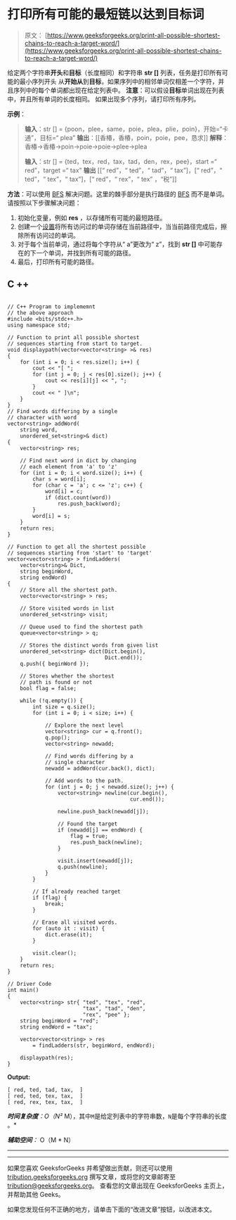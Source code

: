 # 打印所有可能的最短链以达到目标词

> 原文： [https://www.geeksforgeeks.org/print-all-possible-shortest-chains-to-reach-a-target-word/](https://www.geeksforgeeks.org/print-all-possible-shortest-chains-to-reach-a-target-word/)

给定两个字符串**开头**和**目标**（长度相同）和字符串 **str []** 列表，任务是打印所有可能的最小序列开头 从**开始从**到**目标**，如果序列中的相邻单词仅相差一个字符，并且序列中的每个单词都出现在给定列表中。
**注意**：可以假设**目标**单词出现在列表中，并且所有单词的长度相同。 如果出现多个序列，请打印所有序列。

**示例**：

> **输入**：str [] = {poon，plee，same，poie，plea，plie，poin}，开始=“卡通”，目标=“ plea”
> **输出**：[[香椿，香椿，poin，poie，pee，恳求]]
> **解释**：香椿→香椿→poin→poie→poie→plee→plea
> 
> **输入**：str [] = {ted，tex，red，tax，tad，den，rex，pee}，start =“ red”，target =“ tax”
> **输出** [[“ red”，“ ted”，“ tad”，“ tax”]，[“ red”，“ ted”，“ tex”，“ tax”]，[“ red”，“ rex”，“ tex” ，“税”]]

**方法**：可以使用 [BFS](https://www.geeksforgeeks.org/breadth-first-search-or-bfs-for-a-graph/) 解决问题。这里的棘手部分是执行路径的 [BFS](https://www.geeksforgeeks.org/breadth-first-search-or-bfs-for-a-graph/) 而不是单词。 请按照以下步骤解决问题：

1.  初始化变量，例如 **res** ，以存储所有可能的最短路径。
2.  创建一个[设置](https://www.geeksforgeeks.org/set-in-cpp-stl/)将所有访问过的单词存储在当前路径中，当当前路径完成后，擦除所有访问过的单词。
3.  对于每个当前单词，通过将每个字符从“ a”更改为“ z”，找到 **str []** 中可能存在的下一个单词，并找到所有可能的路径。
4.  最后，打印所有可能的路径。

## C ++

```

// C++ Program to implememnt 
// the above approach 
#include <bits/stdc++.h> 
using namespace std; 

// Function to print all possible shortest 
// sequences starting from start to target. 
void displaypath(vector<vector<string> >& res) 
{ 
    for (int i = 0; i < res.size(); i++) { 
        cout << "[ "; 
        for (int j = 0; j < res[0].size(); j++) { 
            cout << res[i][j] << ", "; 
        } 
        cout << " ]\n"; 
    } 
} 
// Find words differing by a single 
// character with word 
vector<string> addWord( 
    string word, 
    unordered_set<string>& dict) 
{ 
    vector<string> res; 

    // Find next word in dict by changing 
    // each element from 'a' to 'z' 
    for (int i = 0; i < word.size(); i++) { 
        char s = word[i]; 
        for (char c = 'a'; c <= 'z'; c++) { 
            word[i] = c; 
            if (dict.count(word)) 
                res.push_back(word); 
        } 
        word[i] = s; 
    } 
    return res; 
} 

// Function to get all the shortest possible 
// sequences starting from 'start' to 'target' 
vector<vector<string> > findLadders( 
    vector<string>& Dict, 
    string beginWord, 
    string endWord) 
{ 
    // Store all the shortest path. 
    vector<vector<string> > res; 

    // Store visited words in list 
    unordered_set<string> visit; 

    // Queue used to find the shortest path 
    queue<vector<string> > q; 

    // Stores the distinct words from given list 
    unordered_set<string> dict(Dict.begin(), 
                               Dict.end()); 
    q.push({ beginWord }); 

    // Stores whether the shortest 
    // path is found or not 
    bool flag = false; 

    while (!q.empty()) { 
        int size = q.size(); 
        for (int i = 0; i < size; i++) { 

            // Explore the next level 
            vector<string> cur = q.front(); 
            q.pop(); 
            vector<string> newadd; 

            // Find words differing by a 
            // single character 
            newadd = addWord(cur.back(), dict); 

            // Add words to the path. 
            for (int j = 0; j < newadd.size(); j++) { 
                vector<string> newline(cur.begin(), 
                                       cur.end()); 

                newline.push_back(newadd[j]); 

                // Found the target 
                if (newadd[j] == endWord) { 
                    flag = true; 
                    res.push_back(newline); 
                } 

                visit.insert(newadd[j]); 
                q.push(newline); 
            } 
        } 

        // If already reached target 
        if (flag) { 
            break; 
        } 

        // Erase all visited words. 
        for (auto it : visit) { 
            dict.erase(it); 
        } 

        visit.clear(); 
    } 
    return res; 
} 

// Driver Code 
int main() 
{ 
    vector<string> str{ "ted", "tex", "red", 
                        "tax", "tad", "den", 
                        "rex", "pee" }; 
    string beginWord = "red"; 
    string endWord = "tax"; 

    vector<vector<string> > res 
        = findLadders(str, beginWord, endWord); 

    displaypath(res); 
} 

```

**Output:**

```
[ red, ted, tad, tax,  ]
[ red, ted, tex, tax,  ]
[ red, rex, tex, tax,  ]

```

***时间复杂度**：O（N²* M），其中`M`是给定列表中的字符串数，`N`是每个字符串的长度 。*

***辅助空间**：* O（M * N）



* * *

* * *

如果您喜欢 GeeksforGeeks 并希望做出贡献，则还可以使用 [tribution.geeksforgeeks.org](https://contribute.geeksforgeeks.org/) 撰写文章，或将您的文章邮寄至 tribution@geeksforgeeks.org。 查看您的文章出现在 GeeksforGeeks 主页上，并帮助其他 Geeks。

如果您发现任何不正确的地方，请单击下面的“改进文章”按钮，以改进本文。